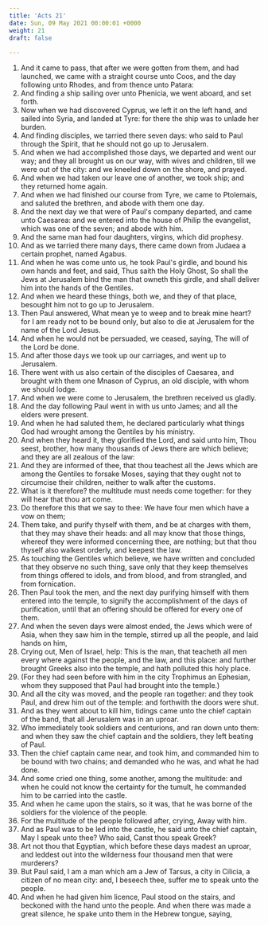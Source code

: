 ```yaml
---
title: 'Acts 21'
date: Sun, 09 May 2021 00:00:01 +0000
weight: 21
draft: false
  
---
```


1. And it came to pass, that after we were gotten from them, and had launched, we came with a straight course unto Coos, and the day following unto Rhodes, and from thence unto Patara:
2. And finding a ship sailing over unto Phenicia, we went aboard, and set forth.
3. Now when we had discovered Cyprus, we left it on the left hand, and sailed into Syria, and landed at Tyre: for there the ship was to unlade her burden.
4. And finding disciples, we tarried there seven days: who said to Paul through the Spirit, that he should not go up to Jerusalem.
5. And when we had accomplished those days, we departed and went our way; and they all brought us on our way, with wives and children, till we were out of the city: and we kneeled down on the shore, and prayed.
6. And when we had taken our leave one of another, we took ship; and they returned home again.
7. And when we had finished our course from Tyre, we came to Ptolemais, and saluted the brethren, and abode with them one day.
8. And the next day we that were of Paul's company departed, and came unto Caesarea: and we entered into the house of Philip the evangelist, which was one of the seven; and abode with him.
9. And the same man had four daughters, virgins, which did prophesy.
10. And as we tarried there many days, there came down from Judaea a certain prophet, named Agabus.
11. And when he was come unto us, he took Paul's girdle, and bound his own hands and feet, and said, Thus saith the Holy Ghost, So shall the Jews at Jerusalem bind the man that owneth this girdle, and shall deliver him into the hands of the Gentiles.
12. And when we heard these things, both we, and they of that place, besought him not to go up to Jerusalem.
13. Then Paul answered, What mean ye to weep and to break mine heart? for I am ready not to be bound only, but also to die at Jerusalem for the name of the Lord Jesus.
14. And when he would not be persuaded, we ceased, saying, The will of the Lord be done.
15. And after those days we took up our carriages, and went up to Jerusalem.
16. There went with us also certain of the disciples of Caesarea, and brought with them one Mnason of Cyprus, an old disciple, with whom we should lodge.
17. And when we were come to Jerusalem, the brethren received us gladly.
18. And the day following Paul went in with us unto James; and all the elders were present.
19. And when he had saluted them, he declared particularly what things God had wrought among the Gentiles by his ministry.
20. And when they heard it, they glorified the Lord, and said unto him, Thou seest, brother, how many thousands of Jews there are which believe; and they are all zealous of the law:
21. And they are informed of thee, that thou teachest all the Jews which are among the Gentiles to forsake Moses, saying that they ought not to circumcise their children, neither to walk after the customs.
22. What is it therefore? the multitude must needs come together: for they will hear that thou art come.
23. Do therefore this that we say to thee: We have four men which have a vow on them;
24. Them take, and purify thyself with them, and be at charges with them, that they may shave their heads: and all may know that those things, whereof they were informed concerning thee, are nothing; but that thou thyself also walkest orderly, and keepest the law.
25. As touching the Gentiles which believe, we have written and concluded that they observe no such thing, save only that they keep themselves from things offered to idols, and from blood, and from strangled, and from fornication.
26. Then Paul took the men, and the next day purifying himself with them entered into the temple, to signify the accomplishment of the days of purification, until that an offering should be offered for every one of them.
27. And when the seven days were almost ended, the Jews which were of Asia, when they saw him in the temple, stirred up all the people, and laid hands on him,
28. Crying out, Men of Israel, help: This is the man, that teacheth all men every where against the people, and the law, and this place: and further brought Greeks also into the temple, and hath polluted this holy place.
29. (For they had seen before with him in the city Trophimus an Ephesian, whom they supposed that Paul had brought into the temple.)
30. And all the city was moved, and the people ran together: and they took Paul, and drew him out of the temple: and forthwith the doors were shut.
31. And as they went about to kill him, tidings came unto the chief captain of the band, that all Jerusalem was in an uproar.
32. Who immediately took soldiers and centurions, and ran down unto them: and when they saw the chief captain and the soldiers, they left beating of Paul.
33. Then the chief captain came near, and took him, and commanded him to be bound with two chains; and demanded who he was, and what he had done.
34. And some cried one thing, some another, among the multitude: and when he could not know the certainty for the tumult, he commanded him to be carried into the castle.
35. And when he came upon the stairs, so it was, that he was borne of the soldiers for the violence of the people.
36. For the multitude of the people followed after, crying, Away with him.
37. And as Paul was to be led into the castle, he said unto the chief captain, May I speak unto thee? Who said, Canst thou speak Greek?
38. Art not thou that Egyptian, which before these days madest an uproar, and leddest out into the wilderness four thousand men that were murderers?
39. But Paul said, I am a man which am a Jew of Tarsus, a city in Cilicia, a citizen of no mean city: and, I beseech thee, suffer me to speak unto the people.
40. And when he had given him licence, Paul stood on the stairs, and beckoned with the hand unto the people. And when there was made a great silence, he spake unto them in the Hebrew tongue, saying,
